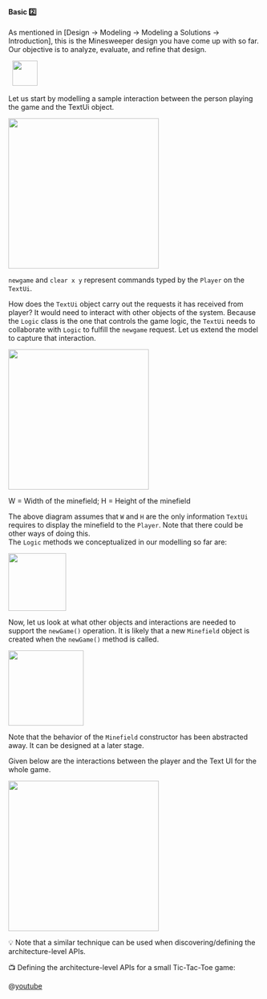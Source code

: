 <link rel="stylesheet" href="{{baseUrl}}/css/textbook.css">

<div class="website-content">

<div id="title">

#### Basic :two:

</div>

<div id="body">

As mentioned in [<trigger trigger="click" for="modal:basicModelling-modelingIntro">Design → Modeling → Modeling a Solutions → Introduction</trigger>], this is the Minesweeper design you have come up with so far. Our objective is to analyze, evaluate, and refine that design.

<modal title="Textbook »" id="modal:basicModelling-modelingIntro">
  <include src="../introduction/full.md"/>
</modal>

<img src="{{baseUrl}}/modeling/modelingASolution/introduction/images/textLogicMinefieldCell.png" height="50" />
<p/>

Let us start by modelling a sample interaction between the person playing the game and the TextUi object.

<tip-box>

<img src="{{baseUrl}}/modeling/modelingASolution/basic/images/playerText.png" height="300" />
<p/>

`newgame` and `clear x y` represent commands typed by the `Player` on the `TextUi`.

</tip-box>

How does the `TextUi` object carry out the requests it has received from player? It would need to interact with other objects of the system. Because the `Logic` class is the one that controls the game logic, the `TextUi` needs to collaborate with `Logic` to fulfill the `newgame` request. Let us extend the model to capture that interaction.

<tip-box>

<img src="{{baseUrl}}/modeling/modelingASolution/basic/images/playerTextLogic.png" height="280" />
<p/>

W = Width of the minefield; H =  Height of the minefield

</tip-box>

The above diagram assumes that `W` and `H` are the only information `TextUi` requires to display the minefield to the `Player`. Note that there could be other ways of doing this.  
The `Logic` methods we conceptualized in our modelling so far are:

<tip-box>

<img src="{{baseUrl}}/modeling/modelingASolution/basic/images/textLogicMinefieldCell.png" height="115" />

</tip-box>

Now, let us look at what other objects and interactions are needed to support the `newGame()` operation.  It is likely that a new `Minefield` object is created when the `newGame()` method is called.

<tip-box>

<img src="{{baseUrl}}/modeling/modelingASolution/basic/images/logicMinefield.png" height="150" />

</tip-box>

Note that the behavior of the `Minefield` constructor has been abstracted away. It can be designed at a later stage.

Given below are the interactions between the player and the Text UI for the whole game.


<tip-box>

<img src="{{baseUrl}}/modeling/modelingASolution/basic/images/playerTextLoop.png" height="300" />
<p/>

</tip-box><p>

<tip-box> 

:bulb: Note that <tooltip content="using sequence diagramsn">a similar technique</tooltip> can be used when discovering/defining the architecture-level APIs.

<div v-closeable alt="Tic-Tac-Toe Video"> 

:tv: Defining the architecture-level APIs for a small Tic-Tac-Toe game:

@[youtube](Un80XoRT1ME)

</div>

</tip-box>

</div>

<div id="extras">
</div>

</div>
